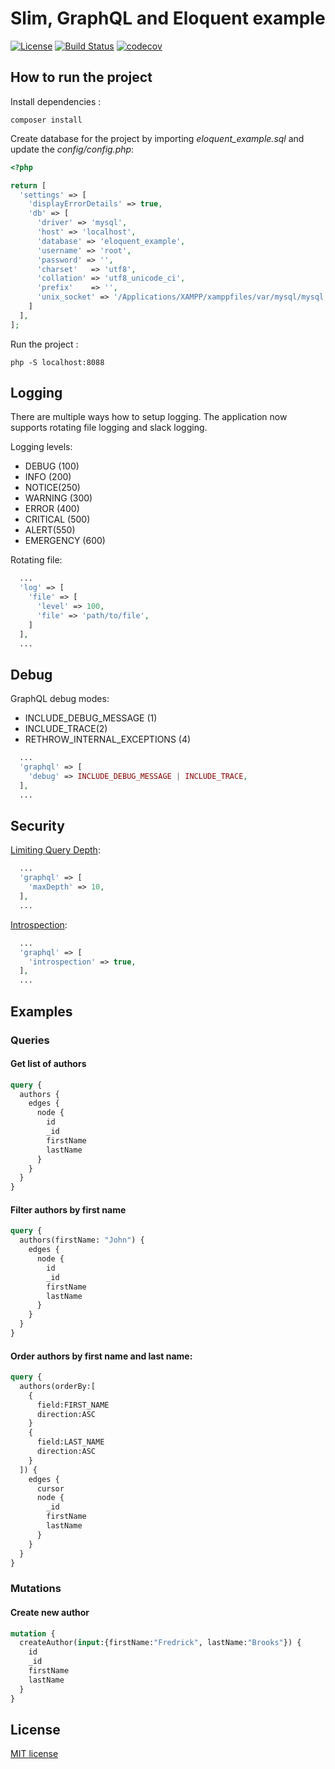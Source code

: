# Slim, GraphQL and Eloquent example

[![License](https://img.shields.io/badge/License-MIT-blue.svg?maxAge=2592000)](https://github.com/juffalow/slim-graphql-eloquent-example/blob/master/LICENSE)
[![Build Status](https://travis-ci.org/juffalow/slim-graphql-eloquent-example.svg?branch=master)](https://travis-ci.org/juffalow/slim-graphql-eloquent-example)
[![codecov](https://codecov.io/gh/juffalow/slim-graphql-eloquent-example/branch/master/graph/badge.svg)](https://codecov.io/gh/juffalow/slim-graphql-eloquent-example)

## How to run the project

Install dependencies :

```shell
composer install
```

Create database for the project by importing *eloquent_example.sql* and update the *config/config.php*:

```php
<?php

return [
  'settings' => [
    'displayErrorDetails' => true,
    'db' => [
      'driver' => 'mysql',
      'host' => 'localhost',
      'database' => 'eloquent_example',
      'username' => 'root',
      'password' => '',
      'charset'   => 'utf8',
      'collation' => 'utf8_unicode_ci',
      'prefix'    => '',
      'unix_socket' => '/Applications/XAMPP/xamppfiles/var/mysql/mysql.sock',
    ]
  ],
];

```

Run the project :

```shell
php -S localhost:8088
```

## Logging

There are multiple ways how to setup logging. The application now supports
rotating file logging and slack logging.

Logging levels:
* DEBUG (100)
* INFO (200)
* NOTICE(250)
* WARNING (300)
* ERROR (400)
* CRITICAL (500)
* ALERT(550)
* EMERGENCY (600)

Rotating file:

```php
  ...
  'log' => [
    'file' => [
      'level' => 100,
      'file' => 'path/to/file',
    ]
  ],
  ...
```

## Debug

GraphQL debug modes:
* INCLUDE_DEBUG_MESSAGE (1)
* INCLUDE_TRACE(2)
* RETHROW_INTERNAL_EXCEPTIONS (4)

```php
  ...
  'graphql' => [
    'debug' => INCLUDE_DEBUG_MESSAGE | INCLUDE_TRACE,
  ],
  ...
```

## Security

[Limiting Query Depth](https://webonyx.github.io/graphql-php/security/#limiting-query-depth):

```php
  ...
  'graphql' => [
    'maxDepth' => 10,
  ],
  ...
```

[Introspection](https://webonyx.github.io/graphql-php/security/#disabling-introspection):

```php
  ...
  'graphql' => [
    'introspection' => true,
  ],
  ...
```

## Examples

### Queries

#### Get list of authors

```graphql
query {
  authors {
    edges {
      node {
        id
        _id
        firstName
        lastName
      }
    }
  }
}
```

#### Filter authors by first name

```graphql
query {
  authors(firstName: "John") {
    edges {
      node {
        id
        _id
        firstName
        lastName
      }
    }
  }
}
```

#### Order authors by first name and last name:

```graphql
query {
  authors(orderBy:[
    {
      field:FIRST_NAME
      direction:ASC
    }
    {
      field:LAST_NAME
      direction:ASC
    }
  ]) {
    edges {
      cursor
      node {
        _id
        firstName
        lastName
      }
    }
  }
}
```

### Mutations

#### Create new author

```graphql
mutation {
  createAuthor(input:{firstName:"Fredrick", lastName:"Brooks"}) {
    id
    _id
    firstName
    lastName
  }
}
```

## License

[MIT license](./LICENSE)